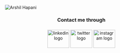 
![Arshil Hapani]("https://res.cloudinary.com/dufjm5xsi/image/upload/v1686040409/Github_Cover_page_ibvrq1.png")


<h3 align="center">Contact me through</h3>

###

<div align="center">
  <a href="https://www.linkedin.com/in/arshil-hapani-19b52a24a/" target="_blank" >
  <img src="https://raw.githubusercontent.com/maurodesouza/profile-readme-generator/master/src/assets/icons/social/linkedin/default.svg" width="72" height="60" alt="linkedin logo"  /></a>
  <a href="https://twitter.com/HapaniArshil" target="_blank"><img src="https://raw.githubusercontent.com/maurodesouza/profile-readme-generator/master/src/assets/icons/social/twitter/default.svg" width="72" height="60" alt="twitter logo"  /></a>
  <a href="https://www.instagram.com/invites/contact/?i=1q6rcduk43ki2&utm_content=3ergulk" target="_blank" ><img src="https://raw.githubusercontent.com/maurodesouza/profile-readme-generator/master/src/assets/icons/social/instagram/default.svg" width="72" height="60" alt="instagram logo"  /></a>
</div>

###
